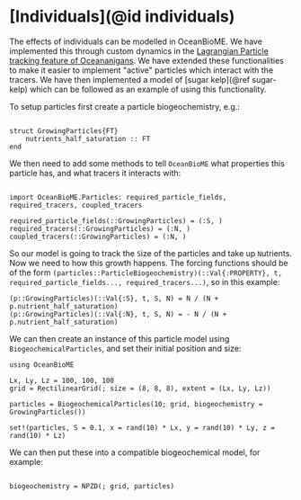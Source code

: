 # [Individuals](@id individuals)

The effects of individuals can be modelled in OceanBioME. We have implemented this through custom dynamics in the [Lagrangian Particle tracking feature of Oceananigans](https://clima.github.io/OceananigansDocumentation/stable/model_setup/lagrangian_particles/). We have extended these functionalities to make it easier to implement "active" particles which interact with the tracers. We have then implemented a model of [sugar kelp](@ref sugar-kelp) which can be followed as an example of using this functionality.

To setup particles first create a particle biogeochemistry, e.g.:

```@example particles

struct GrowingParticles{FT}
    nutrients_half_saturation :: FT
end
```

We then need to add some methods to tell `OceanBioME` what properties this particle has, and what tracers it interacts with:

```@example particles

import OceanBioME.Particles: required_particle_fields, required_tracers, coupled_tracers

required_particle_fields(::GrowingParticles) = (:S, )
required_tracers(::GrowingParticles) = (:N, )
coupled_tracers(::GrowingParticles) = (:N, )

```

So our model is going to track the `S`ize of the particles and take up `N`utrients. 
Now we need to how this growth happens. 
The forcing functions should be of the form `(particles::ParticleBiogeochemistry)(::Val{:PROPERTY}, t, required_particle_fields..., required_tracers...)`, so in this example:
```@example particles
(p::GrowingParticles)(::Val{:S}, t, S, N) = N / (N + p.nutrient_half_saturation)
(p::GrowingParticles)(::Val{:N}, t, S, N) = - N / (N + p.nutrient_half_saturation)
```

We can then create an instance of this particle model using `BiogeochemicalParticles`, and set their initial position and size:
```@example particles
using OceanBioME

Lx, Ly, Lz = 100, 100, 100
grid = RectilinearGrid(; size = (8, 8, 8), extent = (Lx, Ly, Lz))

particles = BiogeochemicalParticles(10; grid, biogeochemistry = GrowingParticles())

set!(particles, S = 0.1, x = rand(10) * Lx, y = rand(10) * Ly, z = rand(10) * Lz)
```

We can then put these into a compatible biogeochemical model, for example:
```@example particles

biogeochemistry = NPZD(; grid, particles)
```
